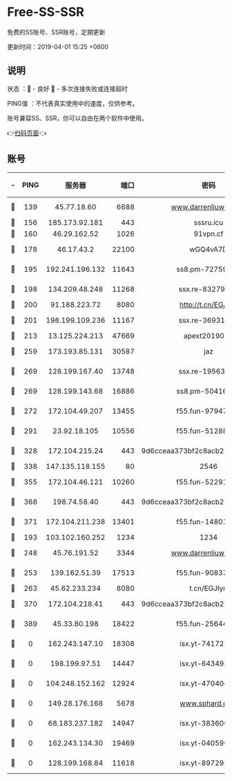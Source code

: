 # Free-SS-SSR

免费的SS账号、SSR账号，定期更新

更新时间：2019-04-01 15:25 +0800

## 说明

状态     ：🙂 - 良好 🙁 - 多次连接失败或连接超时

PING值   ：不代表真实使用中的速度，仅供参考。

账号兼容SS、SSR，你可以自由在两个软件中使用。

👉[扫码页面](https://liesauer.github.io/Free-SS-SSR/)👈

## 账号

|-|PING|服务器|端口|密码|加密方式|区域|
|:----:|:----:|:-----:|-----:|:----:|:----:|:----:|
|🙂|139|45.77.18.60|6688|www.darrenliuwei.com|aes-256-cfb|JP|
|🙂|156|185.173.92.181|443|sssru.icu|rc4-md5|RU|
|🙂|160|46.29.162.52|1026|91vpn.cf|rc4-md5|RU|
|🙂|178|46.17.43.2|22100|wGQ4vA7D|aes-256-gcm|RU|
|🙂|195|192.241.196.132|11643|ss8.pm-72759398|aes-256-cfb|US|
|🙂|198|134.209.48.248|11268|ssx.re-83279244|aes-256-cfb|US|
|🙂|200|91.188.223.72|8080|http://t.cn/EGJIyrl|rc4-md5|RU|
|🙂|201|198.199.109.236|11167|ssx.re-36931734|aes-256-cfb|US|
|🙂|213|13.125.224.213|47669|apext2019001|chacha20|KR|
|🙂|259|173.193.85.131|30587|jaz|aes-256-cfb|US|
|🙂|269|128.199.167.40|13748|ssx.re-19563702|aes-256-cfb|SG|
|🙂|269|128.199.143.68|16886|ss8.pm-50416761|aes-256-cfb|SG|
|🙂|272|172.104.49.207|13455|f55.fun-97947555|aes-256-cfb|SG|
|🙂|291|23.92.18.105|10556|f55.fun-51288574|aes-256-cfb|US|
|🙂|328|172.104.215.24|443|9d6cceaa373bf2c8acb22e60b6a58be6|aes-256-cfb|US|
|🙂|338|147.135.118.155|80|2546|chacha20|US|
|🙂|355|172.104.46.121|10260|f55.fun-52291486|aes-256-cfb|SG|
|🙂|368|198.74.58.40|443|9d6cceaa373bf2c8acb22e60b6a58be6|aes-256-cfb|US|
|🙂|371|172.104.211.238|13401|f55.fun-14801280|aes-256-cfb|US|
|🙂|193|103.102.160.252|1234|1234|rc4-md5|JP|
|🙂|248|45.76.191.52|3344|www.darrenliuwei.com|aes-256-cfb|AU|
|🙂|253|139.162.51.39|17513|f55.fun-90837350|aes-256-cfb|SG|
|🙂|263|45.62.233.234|8080|t.cn/EGJIyrl|rc4-md5|CA|
|🙂|370|172.104.218.41|443|9d6cceaa373bf2c8acb22e60b6a58be6|aes-256-cfb|US|
|🙂|389|45.33.80.198|18422|f55.fun-25644172|aes-256-cfb|US|
|🙁|0|162.243.147.10|18308|isx.yt-74172244|aes-256-cfb|US|
|🙁|0|198.199.97.51|14447|isx.yt-64349334|aes-256-cfb|US|
|🙁|0|104.248.152.162|12924|isx.yt-47040451|aes-256-cfb|SG|
|🙁|0|149.28.176.168|5678|www.sphard.com|aes-256-cfb|SG|
|🙁|0|68.183.237.182|14947|isx.yt-38360032|aes-256-cfb|SG|
|🙁|0|162.243.134.30|19469|isx.yt-04059009|aes-256-cfb|US|
|🙁|0|128.199.168.84|11618|isx.yt-89729169|aes-256-cfb|SG|
